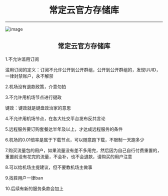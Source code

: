 <body>
	<h1 align="center">常定云官方存储库</h1>	
</body>

----------------------

![image](https://github.com/kexue-aihao/changdingyun/blob/master/picture/%E5%B8%B8%E5%AE%9A%E4%BA%91%E5%AE%98%E6%96%B9%E5%AD%98%E5%82%A8%E5%BA%93%E6%A0%87%E7%AD%BE/%E5%B8%B8%E5%AE%9A%E4%BA%91%E5%AD%98%E5%82%A8%E5%BA%93%E6%A0%87%E7%AD%BE.jpg?raw=true)

<body>
	<h2 align="center">常定云官方存储库</h2>	
</body>

1.不允许滥用订阅

滥用订阅的定义：订阅不允许公开到公开群组，公开到公开群组的，发现UUID，一律封禁账户，永不解禁

2.机场没有退款政策，介意勿拍

3.不允许用机场节点进行键政

键政：键政就是键盘政治家的意思

4.不允许用机场节点，在各大社交平台发布反共言论

5.远程服务要订购套餐达半年及以上，才达成远程服务的条件

6.机场的0.01倍率是属于下载节点，可以随意跑下载，不限制一天跑多少

7.购买流量包的用户，如果流量没有差不多用完，然后因为自己自行付费重置的，重置前没有花完的流量，不会补，也不会退款，请购买的用户注意

8.可以给机场主提建议，但不要教机场主做事

9.找茬用户一律ban

10.后续有新的服务条款会加上
